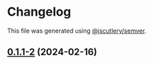 # Changelog

This file was generated using [@jscutlery/semver](https://github.com/jscutlery/semver).

## [0.1.1-2](https://github.com/ionut-t/zamolxis/compare/control-errors-0.1.1-1...control-errors-0.1.1-2) (2024-02-16)
